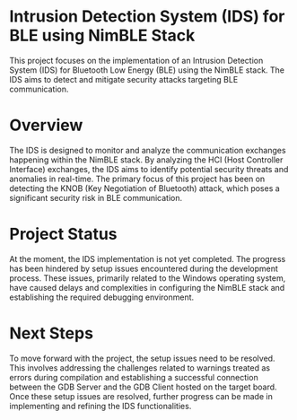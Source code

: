# Intrusion Detection System (IDS) for BLE using NimBLE Stack

This project focuses on the implementation of an Intrusion Detection System (IDS) for Bluetooth Low Energy (BLE) using the NimBLE stack. The IDS aims to detect and mitigate security attacks targeting BLE communication.

# Overview

The IDS is designed to monitor and analyze the communication exchanges happening within the NimBLE stack. By analyzing the HCI (Host Controller Interface) exchanges, the IDS aims to identify potential security threats and anomalies in real-time. The primary focus of this project has been on detecting the KNOB (Key Negotiation of Bluetooth) attack, which poses a significant security risk in BLE communication.  

# Project Status  

At the moment, the IDS implementation is not yet completed. The progress has been hindered by setup issues encountered during the development process. These issues, primarily related to the Windows operating system, have caused delays and complexities in configuring the NimBLE stack and establishing the required debugging environment.  

# Next Steps

To move forward with the project, the setup issues need to be resolved. This involves addressing the challenges related to warnings treated as errors during compilation and establishing a successful connection between the GDB Server and the GDB Client hosted on the target board. Once these setup issues are resolved, further progress can be made in implementing and refining the IDS functionalities.
